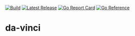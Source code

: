 [![Build](https://github.com/jidicula/da-vinci/actions/workflows/build.yml/badge.svg)](https://github.com/jidicula/da-vinci/actions/workflows/build.yml) [![Latest Release](https://github.com/jidicula/da-vinci/actions/workflows/release-draft.yml/badge.svg)](https://github.com/jidicula/da-vinci/actions/workflows/release-draft.yml) [![Go Report Card](https://goreportcard.com/badge/github.com/jidicula/da-vinci)](https://goreportcard.com/report/github.com/jidicula/da-vinci) [![Go Reference](https://pkg.go.dev/badge/github.com/jidicula/da-vinci.svg)](https://pkg.go.dev/github.com/jidicula/da-vinci)

# da-vinci

